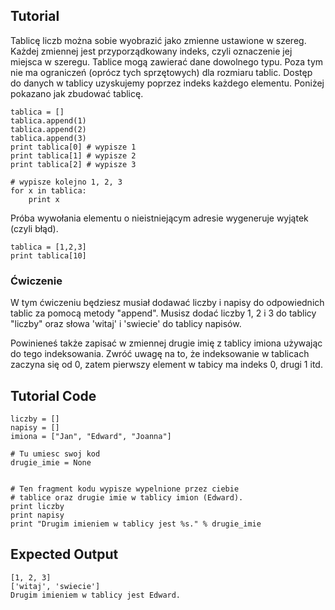 Tutorial
--------

Tablicę liczb można sobie wyobrazić jako zmienne ustawione w szereg. Każdej zmiennej jest przyporządkowany indeks, czyli oznaczenie jej miejsca w szeregu. Tablice mogą zawierać dane dowolnego typu. Poza tym nie ma ograniczeń (oprócz tych sprzętowych) dla rozmiaru tablic. Dostęp do danych w tablicy uzyskujemy poprzez indeks każdego elementu. Poniżej pokazano jak zbudować tablicę.

	tablica = []
	tablica.append(1)
	tablica.append(2)
	tablica.append(3)
	print tablica[0] # wypisze 1
	print tablica[1] # wypisze 2
	print tablica[2] # wypisze 3
	
	# wypisze kolejno 1, 2, 3
	for x in tablica:
	    print x

Próba wywołania elementu o nieistniejącym adresie wygeneruje wyjątek (czyli błąd).

	tablica = [1,2,3]
	print tablica[10]

### Ćwiczenie

W tym ćwiczeniu będziesz musiał dodawać liczby i napisy do odpowiednich tablic za pomocą metody "append". Musisz dodać liczby 1, 2 i 3 do tablicy "liczby" oraz słowa 'witaj' i 'swiecie' do tablicy napisów.

Powinieneś także zapisać w zmiennej drugie imię z tablicy imiona używając do tego indeksowania. Zwróć uwagę na to, że indeksowanie w tablicach zaczyna się od 0, zatem pierwszy element w tabicy ma indeks 0, drugi 1 itd.

Tutorial Code
-------------
	liczby = []
	napisy = []
	imiona = ["Jan", "Edward", "Joanna"]

	# Tu umiesc swoj kod
	drugie_imie = None


	# Ten fragment kodu wypisze wypelnione przez ciebie
	# tablice oraz drugie imie w tablicy imion (Edward).
	print liczby
	print napisy
	print "Drugim imieniem w tablicy jest %s." % drugie_imie
	



Expected Output
---------------
	[1, 2, 3]
	['witaj', 'swiecie']
	Drugim imieniem w tablicy jest Edward.